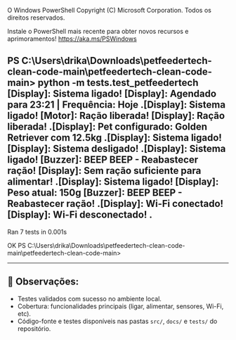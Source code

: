 O Windows PowerShell
Copyright (C) Microsoft Corporation. Todos os direitos reservados.

Instale o PowerShell mais recente para obter novos recursos e aprimoramentos! https://aka.ms/PSWindows

PS C:\Users\drika\Downloads\petfeedertech-clean-code-main\petfeedertech-clean-code-main> python -m tests.test_petfeedertech
[Display]: Sistema ligado!
[Display]: Agendado para 23:21 | Frequência: Hoje
.[Display]: Sistema ligado!
[Motor]: Ração liberada!
[Display]: Ração liberada!
.[Display]: Pet configurado: Golden Retriever com 12.5kg
.[Display]: Sistema ligado!
[Display]: Sistema desligado!
.[Display]: Sistema ligado!
[Buzzer]: BEEP BEEP - Reabastecer ração!
[Display]: Sem ração suficiente para alimentar!
.[Display]: Sistema ligado!
[Display]: Peso atual: 150g
[Buzzer]: BEEP BEEP - Reabastecer ração!
.[Display]: Wi-Fi conectado!
[Display]: Wi-Fi desconectado!
.
----------------------------------------------------------------------
Ran 7 tests in 0.001s

OK
PS C:\Users\drika\Downloads\petfeedertech-clean-code-main\petfeedertech-clean-code-main>



---

## 📌 Observações:

- Testes validados com sucesso no ambiente local.
- Cobertura: funcionalidades principais (ligar, alimentar, sensores, Wi-Fi, etc).
- Código-fonte e testes disponíveis nas pastas `src/`, `docs/` e `tests/` do repositório.

